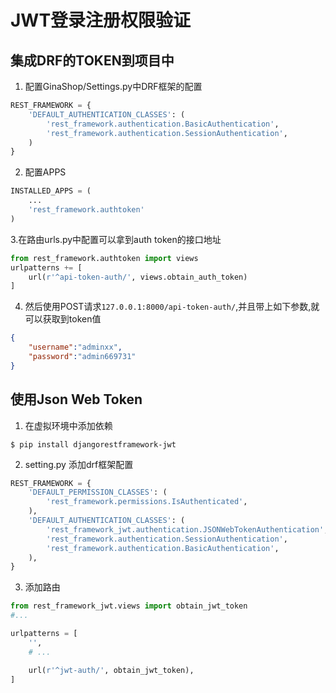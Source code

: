 # JWT登录注册权限验证

## 集成DRF的TOKEN到项目中

1. 配置GinaShop/Settings.py中DRF框架的配置
```python
REST_FRAMEWORK = {
    'DEFAULT_AUTHENTICATION_CLASSES': (
        'rest_framework.authentication.BasicAuthentication',
        'rest_framework.authentication.SessionAuthentication',
    )
}
```

2. 配置APPS
```python
INSTALLED_APPS = (
    ...
    'rest_framework.authtoken'
)
```

3.在路由urls.py中配置可以拿到auth token的接口地址
```python
from rest_framework.authtoken import views
urlpatterns += [
    url(r'^api-token-auth/', views.obtain_auth_token)
]
```

4. 然后使用POST请求`127.0.0.1:8000/api-token-auth/`,并且带上如下参数,就可以获取到token值
```json
{
	"username":"adminxx",
	"password":"admin669731"
}
```

## 使用Json Web Token
1. 在虚拟环境中添加依赖
```shell
$ pip install djangorestframework-jwt
```
2. setting.py 添加drf框架配置
```python
REST_FRAMEWORK = {
    'DEFAULT_PERMISSION_CLASSES': (
        'rest_framework.permissions.IsAuthenticated',
    ),
    'DEFAULT_AUTHENTICATION_CLASSES': (
        'rest_framework_jwt.authentication.JSONWebTokenAuthentication',
        'rest_framework.authentication.SessionAuthentication',
        'rest_framework.authentication.BasicAuthentication',
    ),
}
```
3. 添加路由
```python
from rest_framework_jwt.views import obtain_jwt_token
#...

urlpatterns = [
    '',
    # ...

    url(r'^jwt-auth/', obtain_jwt_token),
]
```
